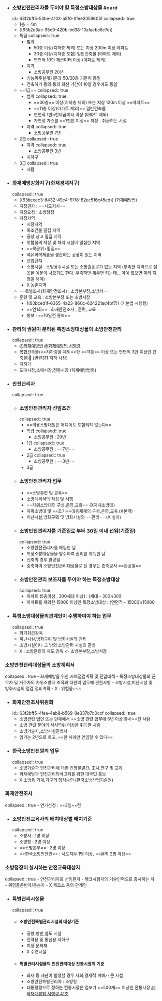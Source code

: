 - ### 소방안전관리자를 두어야 할 특정소방대상물 #card
  id:: 63f2bff5-53be-4103-a5f0-0fee2059605f
  collapsed:: true
	- 1층 = 4m
	- ((63b2e3ac-95c9-420b-bd38-10afacbe8c7c))
	- 특급
	  collapsed:: true
		- 범위
			- 50층 이상(지하층 제외) 또는 지상 200m 이상 아파트
			- 30층 이상(지하층 포함) 일반건축물 (아파트 제외)
			- 연면적 10만 제곱미터 이상 (아파트 제외)
		- 자격
			- 소방공무원 20년
		- 성능위주설계기준과 50/30층 기준이 동일
		- 건축허가 등의 동의 회신 기간이 10일 경우에도 동일
	- ==1급==
	  collapsed:: true
		- 범위
		  collapsed:: true
			- ==30층== 이상(지하층 제외) 또는 지상 120m 이상 ==아파트==
			- ==11층 이상(아파트 제외)== 일반건축물
			- 연면적 1만5천제곱미터 이상 (아파트 제외)
			- 가연성 가스를 ==1천톤 이상== 저장ᆞ취급하는 시설
		- 자격
		  collapsed:: true
			- 소방공무원 7년
	- 2급
	  collapsed:: true
		- 자격
		  collapsed:: true
			- 소방공무원 3년
		- 지하구
	- 3급
	  collapsed:: true
		- 자탐
- ### 화재예방강화지구(화재경계지구)
  collapsed:: true
	- ((63bceec3-8432-49c4-97f8-82ec516c45ed)) (화재예방법)
	- 지정권자 : ==시도지사==
	- 지정요청 : 소방청장
	- 지정지역
		- 시장지역
		- 목조건물 밀집 지역
		- 공창,창고 밀집 지역
		- 위험물의 저장 및 처리 시설이 밀집한 지역
		- ==목공위+밀집==
		- 석유화학제품을 생산하는 공장이 있는 지역
		- 산업단지
		- 소방시설ᆞ소방용수시설 또는 소방출동로가 없는 지역 (부족한 지역으로 잘못된 예문이 나오기도 한다. 부족하면 채우면 되는데... 아예 없으면 미리 지정을 해야)
		- X 농촌지역
	- ==특별조사(화재안전조사) : 소방본부장,소방서==
	- 훈련 및 교육 : 소방본부장 또는 소방서장
		- ((63bced1f-6365-4a23-860c-624221ad4bf7)) (기본법 시행령)
		- ==연1회== : 화재안전조사 , 훈련, 교육
		- 통보 : ==10일전 통보==
- ### 관리의 권원이 분리된 특정소방대상물의 소방안전관리
  collapsed:: true
	- [@화재예방법](((63ac45db-b600-462a-9a63-9a731c455a43)))  [@화재예방법 시행령](((63c7a855-98ce-45e9-b8d3-6f2cca9d28b7)))
	- 복합건축물(==지하층을 제외==한 ==11층== 이상 또는 연면적 3만 이상인 건축물)💚 (권원311 지하 시장)
	- 지하가
	- 도매시장,소매시장,전통시장 (화재예방법령)
- ### 안전관리자
  collapsed:: true
	- ### 소방안전관리자 선임조건 
	  collapsed:: true
		- ==의용소방대원은 어디에도 포함되지 않는다==
		- 특급
		  collapsed:: true
			- 소방공무원 : 20년
		- 1급
		  collapsed:: true
			- 소방공무원 : ==7년==
		- 2급
		  collapsed:: true
			- 소방공무원 : ==3년==
		- 3급
	- ### 소방안전관리자 업무
		- ==소방훈련 및 교육==
		- 소방계획서의 작성 및 시행
		- ==자위소방대의 구성,운영,교육== (X자체소방대)
		- 자위소방대 및 ==초기==대응체계의 구성,운영,교육 (X본격)
		- 피난시설,방화구획 및 방화시설의 ==관리== (X 설치)
	- ### 소방안전관리자를 기준일로 부터 30일 이내 선임(기준일)
	  collapsed:: true
		- 소방안전관리자를 해임한 날
		- 특정소방대상물을 양수하여 권리를 취득한 날
		- 신축의 경우 완공일
		- 증축하여 소방안전관리대상물로 된 경우는 층축공사 ==완공일==
	- ### 소방안전관리 보조자를 두어야 하는 특정소방대상
	  collapsed:: true
		- 아파트 (5층이상 , 300세대 이상) :  (세대 - 300)/300
		- 아파트를 제외한 15000 이상인 특정소방대상 : (연면적 -  15000)/15000
- ### 특정소방대상물의관계인이 수행하여야 하는 업무
  collapsed:: true
	- 화기취급감독
	- 피난시설,방화구획 및 방화시설의 관리
	- 소방시설이나 그 밖의 소방관련 시설의 관리
	- X : 소방훈련의 지도,감독 <- 소방본부장,소방서장
### 소방안전관리대상물의 소방계획서
collapsed:: true
	- 화재예방을 위한 자체점검계획 및 진압대책
	- 특정소방대상물의 근무자 및 거주자의 자위소방대 조직과 대원의 임무에 관한사항
	- 소방시설,피난시설 및 방화시설의 점검,정비계획
	- X : 위험물~~~
- ### 화재안전조사위원회 
  id:: 63f2bff5-4fea-4ab8-b569-8e337b7d0ccf
  collapsed:: true
	- 소방관련 법인 또는 단체에서 ==소방 관련 업무에 5년 이상 종사==한 사람
	- 소방 관련 분야의 석사학위 이상을 취득한 사람
	- 소방기술사,소방시설관리사
	- 임기는 2년으로 하고, ==한 차례만 연임할 수 있다==
- ### 한국소방안전원의 업무 
  collapsed:: true
	- 소방기술과 안전관리에 대한 간행물발간, 조사,연구 및 교육
	- 화재예방과 안전관리의식고취를 위한 대국민 홍보
	- X 소방용 기계,기구의 형식승인 (한국소방산업기술원)
### 화재안전조사
collapsed:: true
	- 연기신청 : ==3일==전
- ### 소방안전교육사의 배치대상별 배치기준
  collapsed:: true
	- 소방서 : 1명 이상
	- 소방청 : 2명 이상
	- ==소방본부== : 2명 이상
	- ==한국소방안전원== : 시도지부 1명 이상, ==본회 2명 이상==
### 소방청장이 실시하는 안전교육대상자
collapsed:: true
	- 안전관리자로 선임된자
	- 탱크시험자의 기술인력으로 종사하는 자
	- 위험물운반자/운송자
	- X 제조소 등의 관계인
- ### 특별관리시설물
  collapsed:: true
	- #### 소방안전특별관리시설의 대상기준
		- 공항,항만,철도 시설
		- 전력용 및 통신용 지하구
		- 지정 문화재
		- X 수련시설
	- #### 특별관리시설물의 안전관리대상 전통시장의 기준
		- 화재 등 재난이 발생할 경우 사회,경제적 피해가 큰 시설
		- 소방안전특별관리자 : 소방청
		- 대통령령으로 정하는 전통시장은 점포가 ==500개== 이상인 전통시장 [@화재예방법 시행령 41조](((63db74f4-6648-477b-b12a-37f5e33f8714)))